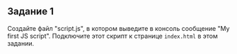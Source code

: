 ## Задание 1

Создайте файл "script.js", в котором выведите в консоль сообщение "My first JS script".
Подключите этот скрипт к странице `index.html` в этом задании.